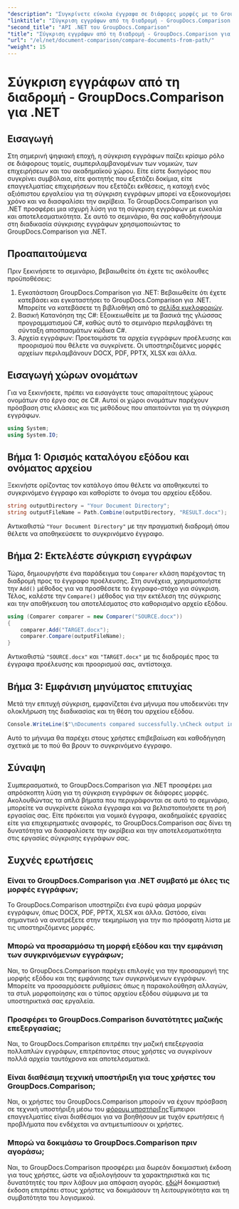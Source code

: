```yaml
---
"description": "Συγκρίνετε εύκολα έγγραφα σε διάφορες μορφές με το GroupDocs.Comparison για .NET. Εξοικονομήστε χρόνο και εξασφαλίστε ακρίβεια σε νομικές, ακαδημαϊκές και επιχειρηματικές εργασίες."
"linktitle": "Σύγκριση εγγράφων από τη διαδρομή - GroupDocs.Comparison για .NET"
"second_title": "API .NET του GroupDocs.Comparison"
"title": "Σύγκριση εγγράφων από τη διαδρομή - GroupDocs.Comparison για .NET"
"url": "/el/net/document-comparison/compare-documents-from-path/"
"weight": 15
---
```


# Σύγκριση εγγράφων από τη διαδρομή - GroupDocs.Comparison για .NET

## Εισαγωγή
Στη σημερινή ψηφιακή εποχή, η σύγκριση εγγράφων παίζει κρίσιμο ρόλο σε διάφορους τομείς, συμπεριλαμβανομένων των νομικών, των επιχειρήσεων και του ακαδημαϊκού χώρου. Είτε είστε δικηγόρος που συγκρίνει συμβόλαια, είτε φοιτητής που εξετάζει δοκίμια, είτε επαγγελματίας επιχειρήσεων που εξετάζει εκθέσεις, η κατοχή ενός αξιόπιστου εργαλείου για τη σύγκριση εγγράφων μπορεί να εξοικονομήσει χρόνο και να διασφαλίσει την ακρίβεια. Το GroupDocs.Comparison για .NET προσφέρει μια ισχυρή λύση για τη σύγκριση εγγράφων με ευκολία και αποτελεσματικότητα. Σε αυτό το σεμινάριο, θα σας καθοδηγήσουμε στη διαδικασία σύγκρισης εγγράφων χρησιμοποιώντας το GroupDocs.Comparison για .NET.
## Προαπαιτούμενα
Πριν ξεκινήσετε το σεμινάριο, βεβαιωθείτε ότι έχετε τις ακόλουθες προϋποθέσεις:
1. Εγκατάσταση GroupDocs.Comparison για .NET: Βεβαιωθείτε ότι έχετε κατεβάσει και εγκαταστήσει το GroupDocs.Comparison για .NET. Μπορείτε να κατεβάσετε τη βιβλιοθήκη από το [σελίδα κυκλοφοριών](https://releases.groupdocs.com/comparison/net/).
2. Βασική Κατανόηση της C#: Εξοικειωθείτε με τα βασικά της γλώσσας προγραμματισμού C#, καθώς αυτό το σεμινάριο περιλαμβάνει τη σύνταξη αποσπασμάτων κώδικα C#.
3. Αρχεία εγγράφων: Προετοιμάστε τα αρχεία εγγράφων προέλευσης και προορισμού που θέλετε να συγκρίνετε. Οι υποστηριζόμενες μορφές αρχείων περιλαμβάνουν DOCX, PDF, PPTX, XLSX και άλλα.

## Εισαγωγή χώρων ονομάτων
Για να ξεκινήσετε, πρέπει να εισαγάγετε τους απαραίτητους χώρους ονομάτων στο έργο σας σε C#. Αυτοί οι χώροι ονομάτων παρέχουν πρόσβαση στις κλάσεις και τις μεθόδους που απαιτούνται για τη σύγκριση εγγράφων.
```csharp
using System;
using System.IO;
```
## Βήμα 1: Ορισμός καταλόγου εξόδου και ονόματος αρχείου
Ξεκινήστε ορίζοντας τον κατάλογο όπου θέλετε να αποθηκευτεί το συγκρινόμενο έγγραφο και καθορίστε το όνομα του αρχείου εξόδου.
```csharp
string outputDirectory = "Your Document Directory";
string outputFileName = Path.Combine(outputDirectory, "RESULT.docx");
```
Αντικαθιστώ `"Your Document Directory"` με την πραγματική διαδρομή όπου θέλετε να αποθηκεύσετε το συγκρινόμενο έγγραφο.
## Βήμα 2: Εκτελέστε σύγκριση εγγράφων
Τώρα, δημιουργήστε ένα παράδειγμα του `Comparer` κλάση παρέχοντας τη διαδρομή προς το έγγραφο προέλευσης. Στη συνέχεια, χρησιμοποιήστε την `Add()` μέθοδος για να προσθέσετε το έγγραφο-στόχο για σύγκριση. Τέλος, καλέστε την `Compare()` μέθοδος για την εκτέλεση της σύγκρισης και την αποθήκευση του αποτελέσματος στο καθορισμένο αρχείο εξόδου.
```csharp
using (Comparer comparer = new Comparer("SOURCE.docx"))
{
    comparer.Add("TARGET.docx");
    comparer.Compare(outputFileName);
}
```
Αντικαθιστώ `"SOURCE.docx"` και `"TARGET.docx"` με τις διαδρομές προς τα έγγραφα προέλευσης και προορισμού σας, αντίστοιχα.
## Βήμα 3: Εμφάνιση μηνύματος επιτυχίας
Μετά την επιτυχή σύγκριση, εμφανίζεται ένα μήνυμα που υποδεικνύει την ολοκλήρωση της διαδικασίας και τη θέση του αρχείου εξόδου.
```csharp
Console.WriteLine($"\nDocuments compared successfully.\nCheck output in {outputDirectory}.");
```
Αυτό το μήνυμα θα παρέχει στους χρήστες επιβεβαίωση και καθοδήγηση σχετικά με το πού θα βρουν το συγκρινόμενο έγγραφο.

## Σύναψη
Συμπερασματικά, το GroupDocs.Comparison για .NET προσφέρει μια απρόσκοπτη λύση για τη σύγκριση εγγράφων σε διάφορες μορφές. Ακολουθώντας τα απλά βήματα που περιγράφονται σε αυτό το σεμινάριο, μπορείτε να συγκρίνετε εύκολα έγγραφα και να βελτιστοποιήσετε τη ροή εργασίας σας. Είτε πρόκειται για νομικά έγγραφα, ακαδημαϊκές εργασίες είτε για επιχειρηματικές αναφορές, το GroupDocs.Comparison σας δίνει τη δυνατότητα να διασφαλίσετε την ακρίβεια και την αποτελεσματικότητα στις εργασίες σύγκρισης εγγράφων σας.
## Συχνές ερωτήσεις
### Είναι το GroupDocs.Comparison για .NET συμβατό με όλες τις μορφές εγγράφων;
Το GroupDocs.Comparison υποστηρίζει ένα ευρύ φάσμα μορφών εγγράφων, όπως DOCX, PDF, PPTX, XLSX και άλλα. Ωστόσο, είναι σημαντικό να ανατρέξετε στην τεκμηρίωση για την πιο πρόσφατη λίστα με τις υποστηριζόμενες μορφές.
### Μπορώ να προσαρμόσω τη μορφή εξόδου και την εμφάνιση των συγκρινόμενων εγγράφων;
Ναι, το GroupDocs.Comparison παρέχει επιλογές για την προσαρμογή της μορφής εξόδου και της εμφάνισης των συγκρινόμενων εγγράφων. Μπορείτε να προσαρμόσετε ρυθμίσεις όπως η παρακολούθηση αλλαγών, τα στυλ μορφοποίησης και ο τύπος αρχείου εξόδου σύμφωνα με τα υποστηρικτικά σας εργαλεία.
### Προσφέρει το GroupDocs.Comparison δυνατότητες μαζικής επεξεργασίας;
Ναι, το GroupDocs.Comparison επιτρέπει την μαζική επεξεργασία πολλαπλών εγγράφων, επιτρέποντας στους χρήστες να συγκρίνουν πολλά αρχεία ταυτόχρονα και αποτελεσματικά.
### Είναι διαθέσιμη τεχνική υποστήριξη για τους χρήστες του GroupDocs.Comparison;
Ναι, οι χρήστες του GroupDocs.Comparison μπορούν να έχουν πρόσβαση σε τεχνική υποστήριξη μέσω του [φόρουμ υποστήριξης](https://forum.groupdocs.com/c/comparison/12)Έμπειροι επαγγελματίες είναι διαθέσιμοι για να βοηθήσουν με τυχόν ερωτήσεις ή προβλήματα που ενδέχεται να αντιμετωπίσουν οι χρήστες.
### Μπορώ να δοκιμάσω το GroupDocs.Comparison πριν αγοράσω;
Ναι, το GroupDocs.Comparison προσφέρει μια δωρεάν δοκιμαστική έκδοση για τους χρήστες, ώστε να αξιολογήσουν τα χαρακτηριστικά και τις δυνατότητές του πριν λάβουν μια απόφαση αγοράς. [εδώ](https://releases.groupdocs.com/)Η δοκιμαστική έκδοση επιτρέπει στους χρήστες να δοκιμάσουν τη λειτουργικότητα και τη συμβατότητα του λογισμικού.